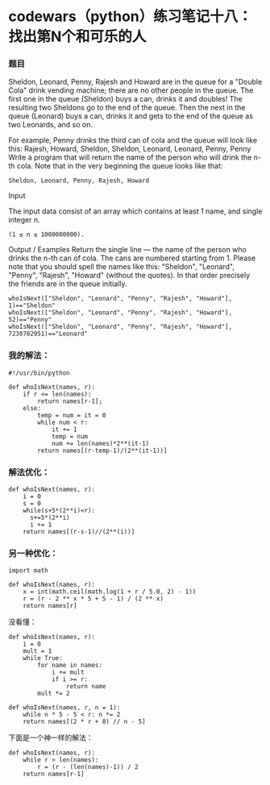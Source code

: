 # codewars（python）练习笔记十八：找出第N个和可乐的人
### 题目
Sheldon, Leonard, Penny, Rajesh and Howard are in the queue for a "Double Cola" drink vending machine; there are no other people in the queue. The first one in the queue (Sheldon) buys a can, drinks it and doubles! The resulting two Sheldons go to the end of the queue. Then the next in the queue (Leonard) buys a can, drinks it and gets to the end of the queue as two Leonards, and so on. 

For example, Penny drinks the third can of cola and the queue will look like this:
Rajesh, Howard, Sheldon, Sheldon, Leonard, Leonard, Penny, Penny
Write a program that will return the name of the person who will drink the n-th cola.
Note that in the very beginning the queue looks like that:

```
Sheldon, Leonard, Penny, Rajesh, Howard
```

Input

The input data consist of an array which contains at least 1 name, and single integer n.

```
(1 ≤ n ≤ 1000000000).
```

Output / Examples Return the single line — the name of the person who drinks the n-th can of cola. The cans are numbered starting from 1. Please note that you should spell the names like this: "Sheldon", "Leonard", "Penny", "Rajesh", "Howard" (without the quotes). In that order precisely the friends are in the queue initially. 

```
whoIsNext(["Sheldon", "Leonard", "Penny", "Rajesh", "Howard"], 1)=="Sheldon"
whoIsNext(["Sheldon", "Leonard", "Penny", "Rajesh", "Howard"], 52)=="Penny"
whoIsNext(["Sheldon", "Leonard", "Penny", "Rajesh", "Howard"], 7230702951)=="Leonard"
```


### 我的解法：
```
#!/usr/bin/python

def whoIsNext(names, r):
    if r <= len(names):
        return names[r-1];
    else:
        temp = num = it = 0
        while num < r:
            it += 1
            temp = num
            num += len(names)*2**(it-1)
        return names[(r-temp-1)/(2**(it-1))]
```

### 解法优化：

```
def whoIsNext(names, r):
    i = 0
    s = 0
    while(s+5*(2**i)<r):
      s+=5*(2**i)
      i += 1
    return names[(r-s-1)//(2**(i))]

```

### 另一种优化：

```
import math

def whoIsNext(names, r):
    x = int(math.ceil(math.log(1 + r / 5.0, 2) - 1))
    r = (r - 2 ** x * 5 + 5 - 1) / (2 ** x)
    return names[r]
```

没看懂：

```
def whoIsNext(names, r):
    i = 0
    mult = 1
    while True:
        for name in names:
            i += mult
            if i >= r:
                return name
        mult *= 2

```

```
def whoIsNext(names, r, n = 1):
    while n * 5 - 5 < r: n *= 2
    return names[(2 * r + 8) // n - 5]
```

下面是一个神一样的解法：

```
def whoIsNext(names, r):
    while r > len(names):
        r = (r - (len(names)-1)) / 2
    return names[r-1]
```



